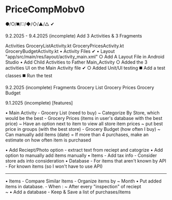 # PriceCompMobv0
●/○/◼️/◻️/◆/◇/▲/△ ✔

9.2.2025 - 9.4.2025 (incomplete)
Add 3 Activities & 3 Fragments

Activities 
    GroceryListActivity.kt
    GroceryPricesActivity.kt
    GroceryBudgetActivity.kt
    • Activity Files ✔
    • Layout "app/src/main/res/layout/activity_main.xml"
        ○ Add A Layout File in Android Studio 
    • Add Child Activities to Father Main_Activity
        ○ Added the 3 activities UI on the Main Activity file ✔
        ○ Added Unit/UI testing
            ◼️ Add a test classes 
            ◼️ Run the test

9.2.2025 (incomplete)
Fragments 
    Grocery List 
    Grocery Prices 
    Grocery Budget 
    

9.1.2025 (incomplete)
[features] 

• Main Activity 
    - Grocery List (need to buy)
      ~ Categorize By Store, which would be the best 
    - Grocery Prices (items in user's database with the best price)
      ~ Have an option next to item to view all store item prices 
      ~ put best price in groups (with the best store) 
    - Grocery Budget (how often I buy)
      ~ Can manually add items (date)
        = If more than 4 purchases, make an estimate on how often item is purchased  

 • Add Reciept/Photo option 
     - extract text from reciept and catogrize 
 • Add option to manually add items manually 
 • Items
     - Add tax info 
     - Consider store ads into consideration 
 • Database 
     - For items that aren't known by API 
     - For known items (so I won't have to use API)

-------------------------------------
  • Items 
    - Compare Similar Items 
    - Organize items by 
      ~ Month 
  • Put added items in database.
    - When :
       ~ After every "inspection" of reciept  
       ~ 
  • Add a database 
    - Keep & Save a list of purchases/items 
    
